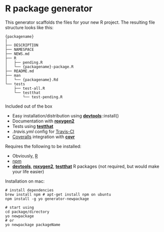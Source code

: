 R package generator
========

This generator scaffolds the files for your new R project.
The resulting file structure looks like this:
```
{packagename}
|
├── DESCRIPTION
├── NAMESPACE
├── NEWS.md
├── R
│   ├── pending.R
│   └── {packagename}-package.R
├── README.md
├── man
│   └── {packagename}.Rd
└── tests
    ├── test-all.R
    └── testthat
        └── test-pending.R
```

Included out of the box
* Easy installation/distribution using [**devtools**](https://github.com/hadley/devtools)::install()
* Documentation with [**roxygen2**](https://github.com/klutometis/roxygen)
* Tests using [**testthat**](https://github.com/hadley/testthat)
* *.travis.yml* config for [Travis-CI](https://travis-ci.org/)
* [Coveralls](https://coveralls.io/) integration with [**covr**](https://github.com/jimhester/covr)

Requires the following to be installed:
* Obviously, [R](http://www.r-project.org/)
* [npm](https://www.npmjs.com/)
* [**devtools**](https://github.com/hadley/devtools),
[**roxygen2**](https://github.com/klutometis/roxygen),
[**testthat**](https://github.com/hadley/testthat) R packages (not required, but would make your life easier)

Installation on mac:
```
# install dependencies
brew install npm # apt-get install npm on ubuntu
npm install -g yo generator-newpackage

# start using
cd package/directory
yo newpackage
# or
yo newpackage packageName
```
